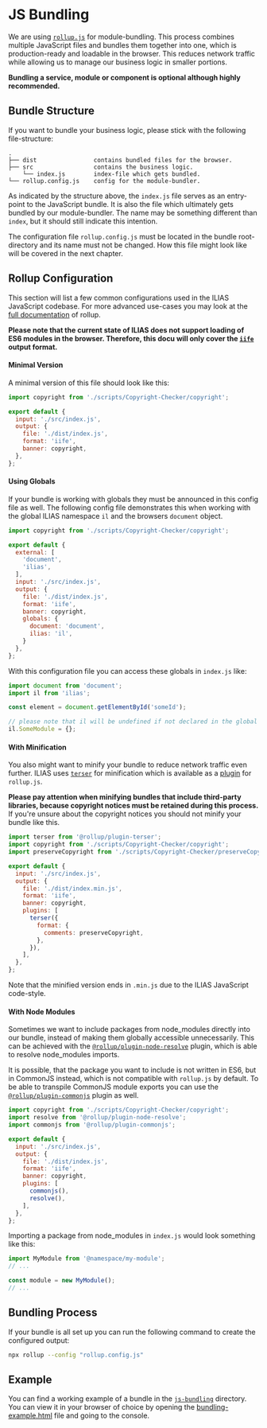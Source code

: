 # JS Bundling

We are using [`rollup.js`](https://rollupjs.org/) for module-bundling. This process combines multiple JavaScript files
and bundles them together into one, which is production-ready and loadable in the browser. This reduces network traffic
while allowing us to manage our business logic in smaller portions.

**Bundling a service, module or component is optional although highly recommended.**

## Bundle Structure

If you want to bundle your business logic, please stick with the following file-structure:

```
.
├── dist                contains bundled files for the browser.
├── src                 contains the business logic.
    └── index.js        index-file which gets bundled.
└── rollup.config.js    config for the module-bundler.
```

As indicated by the structure above, the `index.js` file serves as an entry-point to the JavaScript bundle. It is also
the file which ultimately gets bundled by our module-bundler. The name may be something different than `index`, but it
should still indicate this intention.

The configuration file `rollup.config.js` must be located in the bundle root-directory and its name must not be changed.
How this file might look like will be covered in the next chapter.

## Rollup Configuration

This section will list a few common configurations used in the ILIAS JavaScript codebase. For more advanced use-cases
you may look at the [full documentation](https://rollupjs.org/configuration-options) of rollup.

**Please note that the current state of ILIAS does not support loading of ES6 modules in the browser. Therefore, this
docu will only cover the [`iife`](https://rollupjs.org/guide/en/#outputformat) output format.**

#### Minimal Version

A minimal version of this file should look like this:

```javascript
import copyright from './scripts/Copyright-Checker/copyright';

export default {
  input: './src/index.js',
  output: {
    file: './dist/index.js',
    format: 'iife',
    banner: copyright,
  },
};
```

#### Using Globals

If your bundle is working with globals they must be announced in this config file as well. The following config file
demonstrates this when working with the global ILIAS namespace `il` and the browsers `document` object.

```javascript
import copyright from './scripts/Copyright-Checker/copyright';

export default {
  external: [
    'document',
    'ilias',
  ],
  input: './src/index.js',
  output: {
    file: './dist/index.js',
    format: 'iife',
    banner: copyright,
    globals: {
      document: 'document',
      ilias: 'il',
    }
  },
};
```

With this configuration file you can access these globals in `index.js` like:

```javascript
import document from 'document';
import il from 'ilias';

const element = document.getElementById('someId');

// please note that il will be undefined if not declared in the global scope.
il.SomeModule = {};
```

#### With Minification

You also might want to minify your bundle to reduce network traffic even further. ILIAS
uses [`terser`](https://terser.org/) for minification which is available as
a [plugin](https://www.npmjs.com/package/@rollup/plugin-terser) for `rollup.js`.

**Please pay attention when minifying bundles that include third-party libraries, because copyright notices must be
retained during this process.** If you're unsure about the copyright notices you should not minify your bundle like
this.

```javascript
import terser from '@rollup/plugin-terser';
import copyright from './scripts/Copyright-Checker/copyright';
import preserveCopyright from './scripts/Copyright-Checker/preserveCopyright';

export default {
  input: './src/index.js',
  output: {
    file: './dist/index.min.js',
    format: 'iife',
    banner: copyright,
    plugins: [
      terser({
        format: {
          comments: preserveCopyright,
        },
      }),
    ],
  },
};
```

Note that the minified version ends in `.min.js` due to the ILIAS JavaScript code-style.

#### With Node Modules

Sometimes we want to include packages from node_modules directly into our bundle, instead of making them globally
accessible unnecessarily. This can be achieved with the
[`@rollup/plugin-node-resolve`](https://www.npmjs.com/package/@rollup/plugin-node-resolve) plugin, which is able to
resolve node_modules imports.

It is possible, that the package you want to include is not written in ES6, but in CommonJS instead, which is not
compatible with `rollup.js` by default. To be able to transpile CommonJS module exports you can use the
[`@rollup/plugin-commonjs`](https://www.npmjs.com/package/@rollup/plugin-commonjs) plugin as well.

```javascript
import copyright from './scripts/Copyright-Checker/copyright';
import resolve from '@rollup/plugin-node-resolve';
import commonjs from '@rollup/plugin-commonjs';

export default {
  input: './src/index.js',
  output: {
    file: './dist/index.js',
    format: 'iife',
    banner: copyright,
    plugins: [
      commonjs(),
      resolve(),
    ],
  },
};
```

Importing a package from node_modules in `index.js` would look something like this:

```javascript
import MyModule from '@namespace/my-module';
// ...

const module = new MyModule();
// ...
```

## Bundling Process

If your bundle is all set up you can run the following command to create the configured output:

```bash
npx rollup --config "rollup.config.js"
```

## Example

You can find a working example of a bundle in the [`js-bundling`](./code-examples/js-bundling) directory. You can view
it in your browser of choice by opening the [bundling-example.html](./code-examples/js-bundling/bundling-example.html)
file and going to the console.
